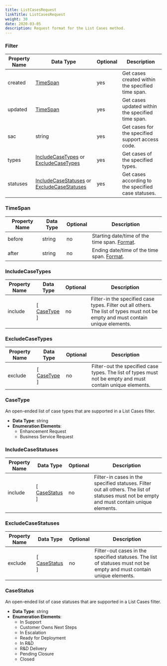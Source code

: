 ```yaml
---
title: ListCasesRequest
linkTitle: ListCasesRequest
weight: 30
date: 2020-03-05
description: Request format for the List Cases method.
---
```


### Filter

| Property Name | Data Type             | Optional | Description |
|---------------|-----------------------|----------|-------------|
| created       | [TimeSpan](#timespan) |      yes | Get cases created within the specified time span. |
| updated       | [TimeSpan](#timespan) |      yes | Get cases updated within the specified time span. |
| sac           | string                |      yes | Get cases for the specified support access code. |
| types         | [IncludeCaseTypes](#includecasetypes) or [ExcludeCaseTypes](#excludecasetypes) | yes | Get cases of the specified types. |
| statuses      | [IncludeCaseStatuses](#includecasestatuses) or [ExcludeCaseStatuses](#excludecasestatuses) | yes | Get cases according to the specified case statuses. |

### TimeSpan

| Property Name | Data Type | Optional | Description |
|---------------|-----------|----------|-------------|
| before        | string    |       no | Starting date/time of the time span. [Format](/docs/shared_services/supportapi/formats/miscellaneous/#common-date-and-time-format-for-requests). |
| after         | string    |       no | Ending date/time of the time span. [Format](/docs/shared_services/supportapi/formats/miscellaneous/#common-date-and-time-format-for-requests). |

### IncludeCaseTypes

| Property Name | Data Type                 | Optional | Description |
|---------------|---------------------------|----------|-------------|
| include       | [ [CaseType](#casetype) ] |       no | Filter-in the specified case types. Filter out all others. The list of types must not be empty and must contain unique elements. |

### ExcludeCaseTypes

| Property Name | Data Type                 | Optional | Description |
|---------------|---------------------------|----------|-------------|
| exclude       | [ [CaseType](#casetype) ] |       no | Filter-out the specified case types.  The list of types must not be empty and must contain unique elements. |

### CaseType

An open-ended list of case types that are supported in a List Cases filter.

* **Data Type**: string
* **Enumeration Elements**:
    * Enhancement Request
    * Business Service Request

### IncludeCaseStatuses

| Property Name | Data Type                     | Optional | Description |
|---------------|-------------------------------|----------|-------------|
| include       | [ [CaseStatus](#casestatus) ] |       no | Filter-in cases in the specified statuses. Filter out all others. The list of statuses must not be empty and must contain unique elements. |

### ExcludeCaseStatuses

| Property Name | Data Type                     | Optional | Description |
|---------------|-------------------------------|----------|-------------|
| exclude       | [ [CaseStatus](#casestatus) ] |       no | Filter-out cases in the specified statuses.  The list of statuses must not be empty and must contain unique elements. |

### CaseStatus

An open-ended list of case statuses that are supported in a List Cases filter.

* **Data Type**: string
* **Enumeration Elements**:
    * In Support
    * Customer Owns Next Steps
    * In Escalation
    * Ready for Deployment
    * In R&D
    * R&D Delivery
    * Pending Closure
    * Closed
